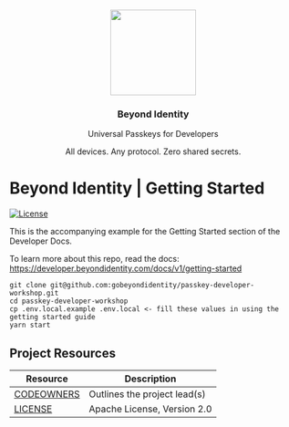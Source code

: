 <p align="center">
   <br/>
   <a href="https://developers.beyondidentity.com" target="_blank"><img src="https://user-images.githubusercontent.com/238738/178780350-489309c5-8fae-4121-a20b-562e8025c0ee.png" width="150px" ></a>
   <h3 align="center">Beyond Identity</h3>
   <p align="center">Universal Passkeys for Developers</p>
   <p align="center">
   All devices. Any protocol. Zero shared secrets.
   </p>
</p>

# Beyond Identity | Getting Started

[![License](https://img.shields.io/badge/License-Apache%202.0-blue.svg)](https://opensource.org/licenses/Apache-2.0)

This is the accompanying example for the Getting Started section of the Developer Docs. 

To learn more about this repo, read the docs:
https://developer.beyondidentity.com/docs/v1/getting-started

```
git clone git@github.com:gobeyondidentity/passkey-developer-workshop.git
cd passkey-developer-workshop
cp .env.local.example .env.local <- fill these values in using the getting started guide
yarn start
```

## Project Resources

| Resource                                   | Description                                                                   |
| ------------------------------------------ | ----------------------------------------------------------------------------- |
| [CODEOWNERS](https://github.com/gobeyondidentity/getting-started/blob/main/CODEOWNERS)                 | Outlines the project lead(s)                                                  |
| [LICENSE](https://github.com/gobeyondidentity/getting-started/blob/main/LICENSE)                       | Apache License, Version 2.0                                                   |
